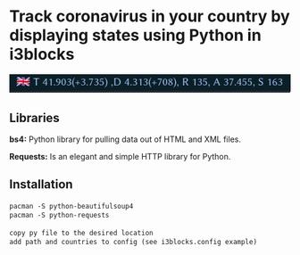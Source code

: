 # Track coronavirus in your country by displaying states using Python in i3blocks

![alt text](https://github.com/eth-man/coronavirusTrackYourCountry/blob/master/example.png)

## Libraries

**bs4:** Python library for pulling data out of HTML and XML files.

**Requests:** Is an elegant and simple HTTP library for Python.

## Installation

```
pacman -S python-beautifulsoup4
pacman -S python-requests

copy py file to the desired location
add path and countries to config (see i3blocks.config example)
```



